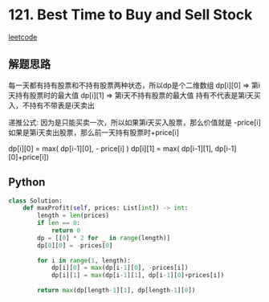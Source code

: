 # 121. Best Time to Buy and Sell Stock
[leetcode](https://leetcode.com/problems/best-time-to-buy-and-sell-stock/description/)

## 解题思路
每一天都有持有股票和不持有股票两种状态，所以dp是个二维数组
dp[i][0] => 第i天持有股票时的最大值
dp[i][1] => 第i天不持有股票的最大值
持有不代表是第i天买入，不持有不带表是i天卖出

递推公式:
因为是只能买卖一次，所以如果第i天买入股票，那么价值就是 -price[i]
如果是第i天卖出股票，那么前一天持有股票时+price[i]

dp[i][0] = max( dp[i-1][0], - price[i] )
dp[i][1] = max( dp[i-1][1], dp[i-1][0]+price[i])
## Python
```python
class Solution:
    def maxProfit(self, prices: List[int]) -> int:
        length = len(prices)
        if len == 0:
            return 0
        dp = [[0] * 2 for _ in range(length)]
        dp[0][0] = -prices[0]
        
        for i in range(1, length):
            dp[i][0] = max(dp[i-1][0], -prices[i])
            dp[i][1] = max(dp[i-1][1], dp[i-1][0]+prices[i])
        
        return max(dp[length-1][1], dp[length-1][0])
```